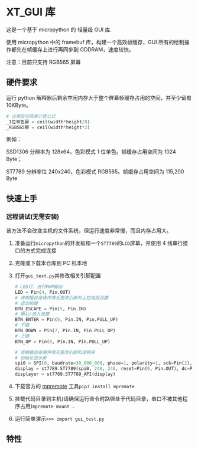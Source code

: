 # XT_GUI 库

这是一个基于 micropython 的 轻量级 GUI 库.

使用 micropython 中的 framebuf 库，构建一个高效帧缓存，GUI 所有的绘制操作都先在帧缓存上进行再同步到 GDDRAM，速度较快。

注意：目前只支持 RGB565 屏幕

## 硬件要求

运行 python 解释器后剩余空闲内存大于整个屏幕帧缓存占用的空间，并至少留有 10KByte。

```python
# 占用空间简单计算公式
_1位单色屏 = ceil(width*height/8)
_RGB565屏 = ceil(width*height*2)
```

例如：

SSD1306 分辨率为 128x64，色彩模式 1 位单色。帧缓存占用空间为 1024 Byte；

ST7789 分辨率位 240x240，色彩模式 RGB565。帧缓存占用空间为 115,200 Byte

## 快速上手

### 远程调试(无需安装)

该方法不会改变主机的文件系统，但运行速度非常慢，而且内存占用大。

1. 准备运行`micropython`的开发板和一个`ST7789`的`LCD`屏幕，并使用 4 线串行接口的方式完成连接
2. 克隆或下载本仓库到 PC 机本地
3. 打开`gui_test.py`并修改相关引脚配置

   ```python
   # LED灯，进行PWM输出
   LED = Pin(4, Pin.OUT)
   # 请根据自身硬件情况更改引脚和上拉电阻设置
   # 退出按键
   BTN_ESCAPE = Pin(5, Pin.IN)
   # 确认/进入按键
   BTN_ENTER = Pin(6, Pin.IN, Pin.PULL_UP)
   # 下键
   BTN_DOWN = Pin(7, Pin.IN, Pin.PULL_UP)
   # 上键
   BTN_UP = Pin(8, Pin.IN, Pin.PULL_UP)

   # 请根据自身硬件情况更改引脚和波特率
   # 初始化显示屏
   spi0 = SPI(0, baudrate=30_000_000, phase=1, polarity=1, sck=Pin(2), mosi=Pin(3))
   display = st7789.ST7789(spi0, 240, 240, reset=Pin(0, Pin.OUT), dc=Pin(1, Pin.OUT))
   displayer = st7789.ST7789_API(display)
   ```

4. 下载官方的 [mpremote](https://docs.micropython.org/en/latest/reference/mpremote.html#mpremote) 工具`pip3 install mpremote`
5. 挂载代码目录到主机(请确保运行命令时路径处于代码目录，串口不被其他程序占用)`mpremote mount .`
6. 运行简单演示`>>> import gui_test.py`

## 特性
